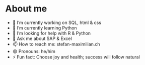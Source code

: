 # About me

- 🔭 I’m currently working on SQL, html & css
- 🌱 I’m currently learning Python
- 🤔 I’m looking for help with R & Python
- 💬 Ask me about SAP & Excel
- 📫 How to reach me: stefan-maximilian.ch
- 😄 Pronouns: he/him
- ⚡ Fun fact: Choose joy and health; success will follow natural

